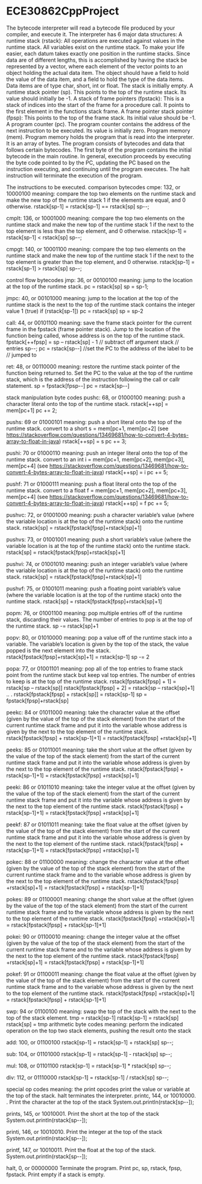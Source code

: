 # ECE30862CppProject

The bytecode interpreter will read a bytecode file produced by your compiler, and execute it. The interpreter has 6 major data structures:
A runtime stack (rstack): All operations are executed against values in the runtime stack. All variables exist on the runtime stack. To make your life easier, each datum takes exactly one position in the runtime stacks. Since data are of different lengths, this is accomplished by having the stack be represented by a vector, where each element of the vector points to an object holding the actual data item. The object should have a field to hold the value of the data item, and a field to hold the type of the data items. Data items are of type char, short, int or float.
The stack is initially empty.
A runtime stack pointer (sp). This points to the top of the runtime stack. Its value should initially be -1.
A stack of frame pointers (fpstack): This is a stack of indices into the start of the frame for a procedure call. It points to the first element in the functions stack frame.
A frame pointer stack pointer (fpsp): This points to the top of the frame stack. Its initial value should be -1.
A program counter (pc). The program counter contains the address of the next instruction to be executed. Its value is initially zero.
Program memory (mem). Program memory holds the program that is read into the interpreter. It is an array of bytes.
The program consists of bytecodes and data that follows certain bytecodes. The first byte of the program contains the initial bytecode in the main routine. In general, execution proceeds by executing the byte code pointed to by the PC, updating the PC based on the instruction executing, and continuing until the program executes. The halt instruction will terminate the execution of the program.

The instructions to be executed.
comparison bytecodes
cmpe: 132, or 10000100
meaning: compare the top two elements on the runtime stack and make the new top of the runtime stack 1 if the elements are equal, and 0 otherwise.
rstack[sp-1] = rstack[sp-1] == rstack[sp]
sp--;

cmplt: 136, or 10001000
meaning: compare the top two elements on the runtime stack and make the new top of the runtime stack 1 if the next to the top element is less than the top element, and 0 otherwise. rstack[sp-1] = rstack[sp-1] < rstack[sp]
sp--;

cmpgt: 140, or 10001100
meaning: compare the top two elements on the runtime stack and make the new top of the runtime stack 1 if the next to the top element is greater than the top element, and 0 otherwise. rstack[sp-1] = rstack[sp-1] > rstack[sp]
sp--;

control flow bytecodes
jmp: 36, or 00100100
meaning: jump to the location at the top of the runtime stack. pc = rstack[sp]
sp = sp-1;

jmpc: 40, or 00101000
meaning: jump to the location at the top of the runtime stack is the next to the top of the runtime stack contains the integer value 1 (true)
if (rstack[sp-1]) pc = rstack[sp]
sp = sp-2

call: 44, or 00101100
meaning: save the frame stack pointer for the current frame in the fpstack (frame pointer stack). Jump to the location of the function being called, whose address is on the top of the runtime stack. fpstack[++fpsp] = sp – rstack[sp] - 1 // subtract off argument stack
// entries
sp--;
pc = rstack[sp--] //set the PC to the address of the label to be
// jumped to

ret: 48, or 00110000
meaning: restore the runtime stack pointer of the function being returned to. Set the PC to the value at the top of the runtime stack, which is the address of the instruction following the call or callr statement. sp = fpstack[fpsp--]
pc = rstack[sp--]

stack manipulation byte codes
pushc: 68, or 01000100
meaning: push a character literal onto the top of the runtime stack. rstack[++sp] = mem[pc+1]
pc += 2;

pushs: 69 or 01000101
meaning: push a short literal onto the top of the runtime stack.
convert to a short s = mem[pc+1, mem[pc+2] (see https://stackoverflow.com/questions/13469681/how-to-convert-4-bytes-array-to-float-in-java) rstack[++sp] = s
pc += 3;

pushi: 70 or 01000110
meaning: push an integer literal onto the top of the runtime stack.
convert to an int i = mem[pc+1, mem[pc+2], mem[pc+3], mem[pc+4] (see https://stackoverflow.com/questions/13469681/how-to-convert-4-bytes-array-to-float-in-java) rstack[++sp] = i
pc += 5;

pushf: 71 or 01000111
meaning: push a float literal onto the top of the runtime stack.
convert to a float f = mem[pc+1, mem[pc+2], mem[pc+3], mem[pc+4] (see https://stackoverflow.com/questions/13469681/how-to-convert-4-bytes-array-to-float-in-java) rstack[++sp] = f
pc += 5;

pushvc: 72, or 01001000
meaning: push a character variable’s value (where the variable location is at the top of the runtime stack) onto the runtime stack.
rstack[sp] = rstack[fpstack[fpsp]+rstack[sp]+1]

pushvs: 73, or 01001001
meaning: push a short variable’s value (where the variable location is at the top of the runtime stack) onto the runtime stack.
rstack[sp] = rstack[fpstack[fpsp]+rstack[sp]+1]

pushvi: 74, or 01001010
meaning: push an integer variable’s value (where the variable location is at the top of the runtime stack) onto the runtime stack.
rstack[sp] = rstack[fpstack[fpsp]+rstack[sp]+1]

pushvf: 75, or 01001011
meaning: push a floating point variable’s value (where the variable location is at the top of the runtime stack) onto the runtime stack.
rstack[sp] = rstack[fpstack[fpsp]+rstack[sp]+1]

popm: 76, or 01001100
meaning: pop multiple entries off of the runtime stack, discarding their values. The number of entries to pop is at the top of the runtime stack.
sp -= rstack[sp]+1

popv: 80, or 01010000
meaning: pop a value off of the runtime stack into a variable. The variable’s location is given by the top of the stack, the value popped is the next element into the stack. rstack[fpstack[fpsp]+rstack[sp]+1] = rstack[sp-1]
sp -= 2

popa: 77, or 01001101
meaning: pop all of the top entries to frame stack point from the runtime stack but keep val top entries. The number of entries to keep is at the top of the runtime stack.
rstack[fpstack[fpsp] + 1] = rstack[sp – rstack[sp]] rstack[fpstack[fpsp] + 2] = rstack[sp – rstack[sp]+1]
.. .
rstack[fpstack[fpsp] + rstack[sp]] = rstack[sp-1]
sp = fpstack[fpsp]+rstack[sp]

peekc: 84 or 01011000
meaning: take the character value at the offset (given by the value of the top of the stack element) from the start of the current runtime stack frame and put it into the variable whose address is given by the next to the top element of the runtime stack.
rstack[fpstack[fpsp] + rstack[sp-1]+1] = rstack[fpstack[fpsp] +rstack[sp]+1]

peeks: 85 or 01011001
meaning: take the short value at the offset (given by the value of the top of the stack element) from the start of the current runtime stack frame and put it into the variable whose address is given by the next to the top element of the runtime stack.
rstack[fpstack[fpsp] + rstack[sp-1]+1] = rstack[fpstack[fpsp] +rstack[sp]+1]

peeki: 86 or 01011010
meaning: take the integer value at the offset (given by the value of the top of the stack element) from the start of the current runtime stack frame and put it into the variable whose address is given by the next to the top element of the runtime stack.
rstack[fpstack[fpsp] + rstack[sp-1]+1] = rstack[fpstack[fpsp] +rstack[sp]+1]

peekf: 87 or 01011011
meaning: take the float value at the offset (given by the value of the top of the stack element) from the start of the current runtime stack frame and put it into the variable whose address is given by the next to the top element of the runtime stack.
rstack[fpstack[fpsp] + rstack[sp-1]+1] = rstack[fpstack[fpsp] +rstack[sp]+1]

pokec: 88 or 01100000
meaning: change the character value at the offset (given by the value of the top of the stack element) from the start of the current runtime stack frame and to the variable whose address is given by the next to the top element of the runtime stack.
rstack[fpstack[fpsp] +rstack[sp]+1] = rstack[fpstack[fpsp] + rstack[sp-1]+1]

pokes: 89 or 01100001
meaning: change the short value at the offset (given by the value of the top of the stack element) from the start of the current runtime stack frame and to the variable whose address is given by the next to the top element of the runtime stack.
rstack[fpstack[fpsp] +rstack[sp]+1] = rstack[fpstack[fpsp] + rstack[sp-1]+1]

pokei: 90 or 01100010
meaning: change the integer value at the offset (given by the value of the top of the stack element) from the start of the current runtime stack frame and to the variable whose address is given by the next to the top element of the runtime stack.
rstack[fpstack[fpsp] +rstack[sp]+1] = rstack[fpstack[fpsp] + rstack[sp-1]+1]

pokef: 91 or 01100011
meaning: change the float value at the offset (given by the value of the top of the stack element) from the start of the current runtime stack frame and to the variable whose address is given by the next to the top element of the runtime stack.
rstack[fpstack[fpsp] +rstack[sp]+1] = rstack[fpstack[fpsp] + rstack[sp-1]+1]

swp: 94 or 01100100
meaning: swap the top of the stack with the next to the top of the stack element. tmp = rstack[sp-1]
rstack[sp-1] = rstack[sp]
rstack[sp] = tmp
arithmetic byte codes
meaning: perform the indicated operation on the top two stack elements, pushing the result onto the stack

add: 100, or 01100100
rstack[sp-1] = rstack[sp-1] + rstack[sp]
sp--;

sub: 104, or 01101000
rstack[sp-1] = rstack[sp-1] - rstack[sp] sp--;

mul: 108, or 01101100
rstack[sp-1] = rstack[sp-1] * rstack[sp] sp--;

div: 112, or 01110000
rstack[sp-1] = rstack[sp-1] / rstack[sp] sp--;

special op codes
meaning: the print opcodes print the value or variable at the top of the stack. halt terminates the interpreter.
printc, 144, or 10010000. . Print the character at the top of the stack System.out.println(rstack[sp--]);

prints, 145, or 10010001. Print the short at the top of the stack
System.out.println(rstack[sp--]);

printi, 146, or 10010010. Print the integer at the top of the stack
System.out.println(rstack[sp--]);

printf, 147, or 10010011. Print the float at the top of the stack.
System.out.println(rstack[sp--]);

halt, 0, or 00000000
Terminate the program. Print pc, sp, rstack, fpsp, fpstack. Print empty if a stack is empty.
